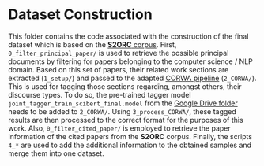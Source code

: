 # Dataset Construction

This folder contains the code associated with the construction of the final dataset which is based on the [**S2ORC** corpus](https://github.com/allenai/s2orc). First, `0_filter_principal_paper/` is used to retrieve the possible principal documents by filtering for papers belonging to the computer science / NLP domain. Based on this set of papers, their related work sections are extracted (`1_setup/`) and passed to the adapted [CORWA pipeline](https://github.com/jacklxc/CORWA) (`2_CORWA/`). This is used for tagging those sections regarding, amongst others, their discourse types. To do so, the pre-trained tagger model `joint_tagger_train_scibert_final.model` from the [Google Drive folder](https://drive.google.com/drive/folders/1uGxfWfnK_PtNfKEfuc2EbCuEQpZpjnQJ?usp=sharing) needs to be added to `2_CORWA/`. Using `3_process_CORWA/`, these tagged results are then processed to the correct format for the purposes of this work. Also, `0_filter_cited_paper/` is employed to retrieve the paper information of the cited papers from the **S2ORC** corpus. Finally, the scripts `4_*` are used to add the additional information to the obtained samples and merge them into one dataset.